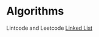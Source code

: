 # Algorithms
Lintcode and Leetcode
[Linked List](https://github.com/ShacoYang/Algorithms/tree/master/src/LeetcodeNotes/Linked_list)
